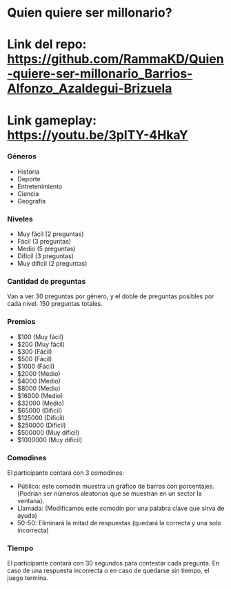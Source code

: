 # Quien quiere ser millonario?

# Link del repo: https://github.com/RammaKD/Quien-quiere-ser-millonario_Barrios-Alfonzo_Azaldegui-Brizuela
# Link gameplay: https://youtu.be/3plTY-4HkaY

### Géneros
- Historia
- Deporte
- Entretenimiento
- Ciencia
- Geografía

### Niveles
- Muy fácil (2 preguntas)
- Fácil (3 preguntas)
- Medio (5 preguntas)
- Dificil (3 preguntas)
- Muy dificil (2 preguntas)

### Cantidad de preguntas
Van a ver 30 preguntas por género, y el doble de preguntas posibles por cada nivel.
150 preguntas totales.

### Premios
- $100 (Muy fácil)
- $200 (Muy fácil)
- $300 (Fácil)
- $500 (Fácil)
- $1000 (Fácil)
- $2000 (Medio)
- $4000 (Medio)
- $8000 (Medio)
- $16000 (Medio)
- $32000 (Medio)
- $65000 (Dificil)
- $125000 (Dificil)
- $250000 (Dificil)
- $500000 (Muy dificil)
- $1000000 (Muy dificil)

### Comodines
El participante contará con 3 comodines:
- Público: este comodín muestra un gráfico de barras con porcentajes. (Podrían ser números aleatorios que se muestran en un sector la ventana).
- Llamada: (Modificamos este comodín por una palabra clave que sirva de ayuda)
- 50-50: Eliminará la mitad de respuestas (quedará la correcta y una solo incorrecta)


### Tiempo
El participante contará con 30 segundos para contestar cada pregunta.
En caso de una respuesta incorrecta o en caso de quedarse sin tiempo, el juego termina.